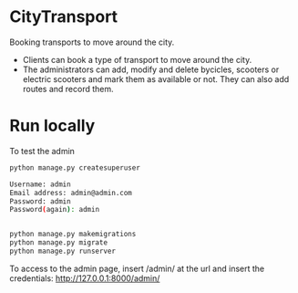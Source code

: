 # CityTransport

Booking transports to move around the city.

- Clients can book a type of transport to move around the city.
- The administrators can add, modify and delete bycicles, scooters or electric scooters and mark them as available or not. They can also add routes and record them.

# Run locally

To test the admin

```bash
python manage.py createsuperuser

Username: admin
Email address: admin@admin.com
Password: admin
Password(again): admin


python manage.py makemigrations
python manage.py migrate
python manage.py runserver
```

To access to the admin page, insert /admin/ at the url and insert the credentials:
http://127.0.0.1:8000/admin/
